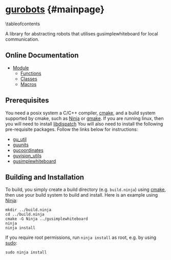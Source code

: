 [gurobots](https://github.com/mipalgu/gurobots) {#mainpage}
===================================================================
\tableofcontents

A library for abstracting robots that utilises gusimplewhiteboard for local communication.

## Online Documentation

 * [Module](https://mipalgu.github.io/gurobots/globals_defs.html)
   - [Functions](https://mipalgu.github.io/gurobots/globals_func.html)
   - [Classes](https://mipalgu.github.io/gurobots/annotated.html)
   - [Macros](https://mipalgu.github.io/gurobots/globals_defs.html)

## Prerequisites

You need a posix system a C/C++ compiler, [cmake](https://cmake.org),
and a build system supported by cmake, such as
[Ninja](https://ninja-build.org) or
[gmake](https://www.gnu.org/software/make/).
If you are running linux, then you will need to install [libdispatch](https://apple.github.io/swift-corelibs-libdispatch/)
You will also need to install the following pre-requisite packages.
Follow the links below for instructions:

 * [gu_util](https://github.com/mipalgu/gu_util)
 * [guunits](https://github.com/mipalgu/guunits)
 * [gucoordinates](https://github.com/mipalgu/gucoordinates)
 * [guvision_utils](https://github.com/mipalgu/guvision_utils)
 * [gusimplewhiteboard](https://github.com/mipalgu/gusimplewhiteboard)

## Building and Installation

To build, you simply create a build directory (e.g. `build.ninja`)
using [cmake](https://cmake.org), then use your build system to
build and install. Here is an example using
[Ninja](https://ninja-build.org):

	mkdir ../build.ninja
	cd ../build.ninja
	cmake -G Ninja ../gusimplewhiteboard
	ninja
	ninja install

If you require root permissions, run `ninja install` as root,
e.g. by using [sudo](https://www.sudo.ws):

	sudo ninja install
